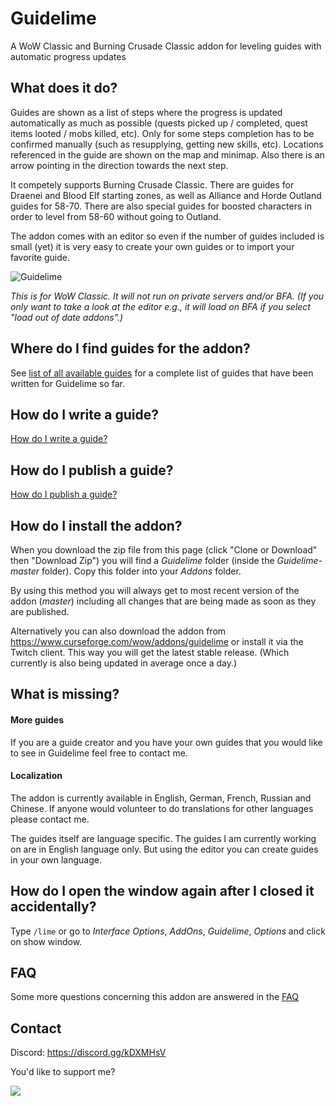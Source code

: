 # Guidelime

A WoW Classic and Burning Crusade Classic addon for leveling guides with automatic progress updates

## What does it do?

Guides are shown as a list of steps where the progress is updated automatically as much as possible (quests picked up / completed, quest 
items looted / mobs killed, etc). Only for some steps completion has to be confirmed manually (such as resupplying, getting new skills, etc). 
Locations referenced in the guide are shown on the map and minimap. Also there is an arrow pointing in the direction towards the next step.

It competely supports Burning Crusade Classic. There are guides for Draenei and Blood Elf starting zones, as well as Alliance and Horde Outland guides for 58-70. There are also special guides for boosted characters in order to level from 58-60 without going to Outland.

The addon comes with an editor so even if the number of guides included is small (yet) it is very easy to create your own guides or to import
your favorite guide.

<img src="https://i.imgur.com/6aCB623.png" alt="Guidelime"/>

*This is for WoW Classic. It will not run on private servers and/or BFA. (If you only want to take a look at the editor e.g., it will load on BFA if you select "load out of date addons".)*

## Where do I find guides for the addon?

See <a href="https://github.com/max-ri/Guidelime/wiki/GuideList">list of all available guides</a> for a complete list of guides that have been written for Guidelime so far.

## How do I write a guide?

<a href="https://github.com/max-ri/Guidelime/wiki/WriteAGuide">How do I write a guide?</a>

## How do I publish a guide?

<a href="https://github.com/max-ri/Guidelime/wiki/PublishAGuide">How do I publish a guide?</a>

## How do I install the addon?

When you download the zip file from this page (click "Clone or Download" then "Download Zip") you will find a *Guidelime* folder (inside the *Guidelime-master* folder). Copy this folder into your *Addons* folder.

By using this method you will always get to most recent version of the addon (*master*) including all changes that are being made as soon as they are published.

Alternatively you can also download the addon from https://www.curseforge.com/wow/addons/guidelime or install it via the Twitch client. This way you will get the latest stable release. (Which currently is also being updated in average once a day.)

## What is missing?

#### More guides

If you are a guide creator and you have your own guides that you would like to see in Guidelime feel free to contact me.

#### Localization

The addon is currently available in English, German, French, Russian and Chinese. If anyone would volunteer to do translations for other languages please contact me.

The guides itself are language specific. The guides I am currently working on are in English language only. But using the editor you can create guides in your own language.

## How do I open the window again after I closed it accidentally?

Type `/lime` or go to *Interface Options*, *AddOns*, *Guidelime*, *Options* and click on show window.

## FAQ

Some more questions concerning this addon are answered in the <a href="https://github.com/max-ri/Guidelime/wiki/FAQ">FAQ</a>

## Contact 

Discord: https://discord.gg/kDXMHsV

You'd like to support me?

<a href='https://www.paypal.com/cgi-bin/webscr?cmd=_donations&business=max_r_%40web.de&item_name=Guidelime&currency_code=EUR'><img src="https://www.paypalobjects.com/en_US/i/btn/btn_donate_LG.gif"/></a>
